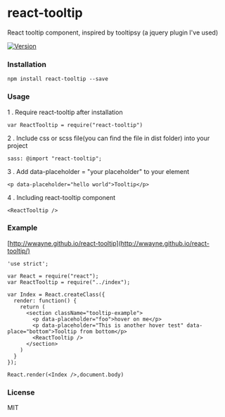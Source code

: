 # react-tooltip

React tooltip component, inspired by tooltipsy (a jquery plugin I've used)

[![Version](http://img.shields.io/npm/v/react-tooltip.svg)](https://www.npmjs.org/package/react-tooltip)


### Installation

```
npm install react-tooltip --save
```

### Usage

1 . Require react-tooltip after installation

```
var ReactTooltip = require("react-tooltip")
```
2 . Include css or scss file(you can find the file in dist folder) into your project

```
sass: @import "react-tooltip";
``` 

3 . Add data-placeholder = "your placeholder" to your element

	<p data-placeholder="hello world">Tooltip</p>

4 . Including react-tooltip component


```
<ReactTooltip />
```


### Example
[http://wwayne.github.io/react-tooltip](http://wwayne.github.io/react-tooltip/)

```
'use strict';

var React = require("react");
var ReactTooltip = require("../index");

var Index = React.createClass({
  render: function() {
    return (
      <section className="tooltip-example">
        <p data-placeholder="foo">hover on me</p>
        <p data-placeholder="This is another hover test" data-place="bottom">Tooltip from bottom</p>
        <ReactTooltip />
      </section>
    )
  }
});

React.render(<Index />,document.body)
```

### License

MIT
